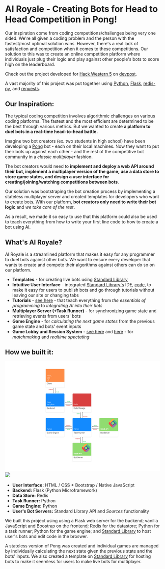 # AI Royale - Creating Bots for Head to Head Competition in Pong!

Our inspiration come from coding competitions/challenges being very one sided. We're all given a coding problem and the person with the fastest/most optimal solution wins. However, there's a real lack of satisfaction and competition when it comes to these competitions. Our solution to this was to create an online competition platform where individuals just plug their logic and play against other people's bots to score high on the leaderboard.

Check out the project developed for [Hack Western 5](https://hackwestern.com/) on [devpost](https://devpost.com/software/ai-royale-f2emaw).

A vast majority of this project was put together using [Python](http://python.org), [Flask](http://flask.pocoo.org/docs/1.0/), [redis-py](https://github.com/andymccurdy/redis-py), and [requests](http://docs.python-requests.org/en/master/).

## Our Inspiration:
The typical coding competition involves algorithmic challenges on various coding platforms. The fastest and the most efficient are determined to be the best through various metrics. But we wanted to create **a platform to duel bots in a real-time head-to-head battle.**

Imagine two bot creators (ex. two students in high school) have been developing a [Pong](https://en.wikipedia.org/wiki/Pong) bot - each on their local machines. Now they want to put their bots up against each other - and the rest of the competitive bot community in a _classic multiplayer_ fashion.

The bot creators would need to **implement and deploy a web API around their bot, implement a multiplayer version of the game, use a data store to store game states, and design a user interface for creating/joining/watching competitions between bots**.

Our solution was bootstraping the bot creation process by implementing a stateless multiplayer server and created templates for developers who want to create bots. With our platform, **bot creators only need to write their bot logic** and _we take care of the rest_.

As a result, we made it so easy to use that this platform could also be used to teach everything from how to write your first line code to how to create a bot using AI.

## What's AI Royale?
AI Royale is a streamlined platform that makes it easy for any programmer to duel bots against other bots. We want to ensure every developer that wants to create and compete their algorithms against others can do so on our platform. 

- **Templates** - for creating live bots using [Standard Library](https://stdlib.com/)
- **Intuitive User Interface** - integrated [Standard Library's](https://stdlib.com/) IDE, [code](https://code.stdlib.com/), to make it easy for users to publish bots and go through tutorials without leaving our site or changing tabs
- **Tutorials** - [see here](https://imgur.com/a/Ny2NETV) - that teach everything from _the essentials of programming_ to _integrating AI into their bots_
- **Multiplayer Server (+Task Runner)** - for synchronizing game state and retrieving events from users' bots
- **Game Engine** - for _calculating the next game states_ from the previous game state and bots' event inputs
- **Game Lobby and Session System** - [see here](https://imgur.com/a/fhylPvK) and [here](https://imgur.com/a/oKjmmZY) - for  _matchmaking_ and _realtime spectating_ 

## How we built it:

![Architecuture Diagram](/airoyal-archdiagram.jpg)
<img src="https://imgur.com/a/mjEKKOx.jpg"/>

- **User Interface:** HTML / CSS + Bootstrap / Native JavaScript
- **Backend:** Flask (Python Microframework) 
- **Data Store:** Redis
- **Task Runner:** Python
- **Game Engine:** Python
- **User's Bot Servers:** Standard Library API and _Sources_ functionality

We built this project using using a Flask web server for the backend; vanilla JavaScript and Boostrap on the frontend; Redis for the datastore; Python for a task runner; Python for the game engine; and [Standard Library](https://stdlib.com/) to host user's bots and edit code in the broswer.

A stateless version of Pong was created and individual games are managed by individually calculating the next state given the previous state and the bots' inputs. We also created a template on [Standard Library](https://stdlib.com/) for hosting bots to make it seemless for users to make live bots for multiplayer.
